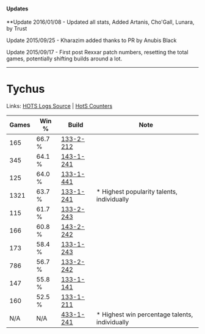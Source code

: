 #### Updates
**Update 2016/01/08 - Updated all stats, Added Artanis, Cho'Gall, Lunara, by Trust

Update 2015/09/25 - Kharazim added thanks to PR by Anubis Black

Update 2015/09/17 - First post Rexxar patch numbers, resetting the total games, potentially shifting builds around a lot.

***

# Tychus

Links: [HOTS Logs Source](https://www.hotslogs.com/Sitewide/HeroDetails?Hero=Tychus) | [HotS Counters](http://hotscounters.com/#/hero/Tychus)

Games  | Win %  | Build     | Note
-----  | -----  | -----     | ----
165    | 66.7 % | [133-2-212](http://www.heroesfire.com/hots/talent-calculator/tychus#hEfq) | 
345    | 64.1 % | [143-1-241](http://www.heroesfire.com/hots/talent-calculator/tychus#hcr9) | 
125    | 64.0 % | [133-1-441](http://www.heroesfire.com/hots/talent-calculator/tychus#hETn) | 
1321   | 63.7 % | [133-1-241](http://www.heroesfire.com/hots/talent-calculator/tychus#hEQf) | * Highest popularity talents, individually
115    | 61.7 % | [133-2-243](http://www.heroesfire.com/hots/talent-calculator/tychus#hEgJ) | 
166    | 60.8 % | [143-2-242](http://www.heroesfire.com/hots/talent-calculator/tychus#hd4o) | 
173    | 58.4 % | [133-1-243](http://www.heroesfire.com/hots/talent-calculator/tychus#hEQh) | 
786    | 56.7 % | [133-2-242](http://www.heroesfire.com/hots/talent-calculator/tychus#hEgI) | 
147    | 55.8 % | [133-1-141](http://www.heroesfire.com/hots/talent-calculator/tychus#hEP5) | 
160    | 52.5 % | [133-1-211](http://www.heroesfire.com/hots/talent-calculator/tychus#hEQB) | 
N/A    | N/A    | [433-1-241](http://www.heroesfire.com/hots/talent-calculator/tychus#sgrf) | * Highest win percentage talents, individually
